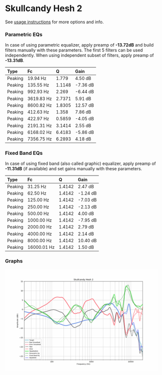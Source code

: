 # Skullcandy Hesh 2
See [usage instructions](https://github.com/jaakkopasanen/AutoEq#usage) for more options and info.

### Parametric EQs
In case of using parametric equalizer, apply preamp of **-13.72dB** and build filters manually
with these parameters. The first 5 filters can be used independently.
When using independent subset of filters, apply preamp of **-13.31dB**.

| Type    | Fc         |      Q | Gain     |
|:--------|:-----------|:-------|:---------|
| Peaking | 19.94 Hz   | 1.779  | 4.50 dB  |
| Peaking | 135.55 Hz  | 1.1148 | -7.36 dB |
| Peaking | 992.93 Hz  | 2.269  | -6.44 dB |
| Peaking | 3619.83 Hz | 2.7371 | 5.91 dB  |
| Peaking | 8600.82 Hz | 1.8305 | 12.57 dB |
| Peaking | 412.63 Hz  | 1.358  | 7.86 dB  |
| Peaking | 422.97 Hz  | 0.5859 | -4.05 dB |
| Peaking | 2191.31 Hz | 3.1414 | 2.55 dB  |
| Peaking | 6168.02 Hz | 6.4183 | -5.86 dB |
| Peaking | 7356.75 Hz | 6.2893 | 4.18 dB  |

### Fixed Band EQs
In case of using fixed band (also called graphic) equalizer, apply preamp of **-11.31dB**
(if available) and set gains manually with these parameters.

| Type    | Fc          |      Q | Gain     |
|:--------|:------------|:-------|:---------|
| Peaking | 31.25 Hz    | 1.4142 | 2.47 dB  |
| Peaking | 62.50 Hz    | 1.4142 | -1.24 dB |
| Peaking | 125.00 Hz   | 1.4142 | -7.03 dB |
| Peaking | 250.00 Hz   | 1.4142 | -2.13 dB |
| Peaking | 500.00 Hz   | 1.4142 | 4.00 dB  |
| Peaking | 1000.00 Hz  | 1.4142 | -7.95 dB |
| Peaking | 2000.00 Hz  | 1.4142 | 2.79 dB  |
| Peaking | 4000.00 Hz  | 1.4142 | 2.14 dB  |
| Peaking | 8000.00 Hz  | 1.4142 | 10.40 dB |
| Peaking | 16000.01 Hz | 1.4142 | 1.50 dB  |

### Graphs
![](./Skullcandy%20Hesh%202.png)